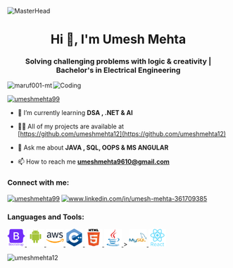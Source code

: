 ![MasterHead](https://www.sevenstarwebsolutions.com/wp-content/themes/sevenstar/img/banner-bg.gif)
 
 <h1 align="center">Hi 👋, I'm Umesh Mehta</h1>
<h3 align="center">Solving challenging problems with logic & creativity | Bachelor's in Electrical Engineering</h3>


<img align="right" alt="Coding" width="400" src="https://cdn.dribbble.com/users/1162077/screenshots/3848914/programmer.gif">
 
<p align="left"> <img src="https://komarev.com/ghpvc/?username=maruf001-mt&label=Profile%20views&color=0e75b6&style=flat" alt="maruf001-mt" /> </p>





<p align="left"> <a href="https://twitter.com/umeshmehta99" target="blank"><img src="https://img.shields.io/twitter/follow/umeshmehta99?logo=twitter&style=for-the-badge" alt="umeshmehta99" /></a> </p>

- 🌱 I’m currently learning **DSA , .NET & AI**

- 👨‍💻 All of my projects are available at [https://github.com/umeshmehta12](https://github.com/umeshmehta12)

- 💬 Ask me about **JAVA , SQL, OOPS & MS ANGULAR**

- 📫 How to reach me **umeshmehta9610@gmail.com**

<h3 align="left">Connect with me:</h3>
<p align="left">
<a href="https://twitter.com/umeshmehta99" target="blank"><img align="center" src="https://raw.githubusercontent.com/rahuldkjain/github-profile-readme-generator/master/src/images/icons/Social/twitter.svg" alt="umeshmehta99" height="30" width="40" /></a>
<a href="https://linkedin.com/in/umesh-mehta-361709385" target="blank"><img align="center" src="https://raw.githubusercontent.com/rahuldkjain/github-profile-readme-generator/master/src/images/icons/Social/linked-in-alt.svg" alt="www.linkedin.com/in/umesh-mehta-361709385" height="30" width="40" /></a>
<!--<a href="https://www.hackerrank.com/https://www.hackerrank.com/profile/sunitachoudhary" target="blank"><img align="center" src="https://raw.githubusercontent.com/rahuldkjain/github-profile-readme-generator/master/src/images/icons/Social/hackerrank.svg" alt="https://www.hackerrank.com/profile/sunitachoudhary" height="30" width="40" /></a>-->
</p>

<h3 align="left">Languages and Tools:</h3>
<p align="left"> <a href="https://getbootstrap.com" target="_blank" rel="noreferrer"> <img src="https://raw.githubusercontent.com/devicons/devicon/master/icons/bootstrap/bootstrap-plain-wordmark.svg" alt="bootstrap" width="40" height="40"/> </a> <a href="https://developer.android.com" target="_blank" rel="noreferrer"> <img src="https://raw.githubusercontent.com/devicons/devicon/master/icons/android/android-original-wordmark.svg" alt="android" width="40" height="40"/> </a> <a href="https://aws.amazon.com" target="_blank" rel="noreferrer"> <img src="https://raw.githubusercontent.com/devicons/devicon/master/icons/amazonwebservices/amazonwebservices-original-wordmark.svg" alt="aws" width="40" height="40"/> </a> <a href="https://www.w3schools.com/cpp/" target="_blank" rel="noreferrer"> <img src="https://raw.githubusercontent.com/devicons/devicon/master/icons/cplusplus/cplusplus-original.svg" alt="cplusplus" width="40" height="40"/> </a> <a href="https://www.w3.org/html/" target="_blank" rel="noreferrer"> <img src="https://raw.githubusercontent.com/devicons/devicon/master/icons/html5/html5-original-wordmark.svg" alt="html5" width="40" height="40"/> </a> <a href="https://www.java.com" target="_blank" rel="noreferrer"> <img src="https://raw.githubusercontent.com/devicons/devicon/master/icons/java/java-original.svg" alt="java" width="40" height="40"/> </a> <!--<a href="https://www.linux.org/" target="_blank" rel="noreferrer"> <img src="https://raw.githubusercontent.com/devicons/devicon/master/icons/linux/linux-original.svg" alt="linux" width="40" height="40"/> </a-->> <a href="https://www.mysql.com/" target="_blank" rel="noreferrer"> <img src="https://raw.githubusercontent.com/devicons/devicon/master/icons/mysql/mysql-original-wordmark.svg" alt="mysql" width="40" height="40"/> </a> <!--<a href="https://www.python.org" target="_blank" rel="noreferrer"> <img src="https://raw.githubusercontent.com/devicons/devicon/master/icons/python/python-original.svg" alt="python" width="40" height="40"/>--></a> <a href="https://reactjs.org/" target="_blank" rel="noreferrer"> <img src="https://raw.githubusercontent.com/devicons/devicon/master/icons/react/react-original-wordmark.svg" alt="react" width="40" height="40"/> </a> </p>

 <p><img align="left" src="https://github-readme-stats.vercel.app/api/top-langs?username=umeshmehta12&show_icons=true&locale=en&layout=compact" alt="umeshmehta12" /></p>

